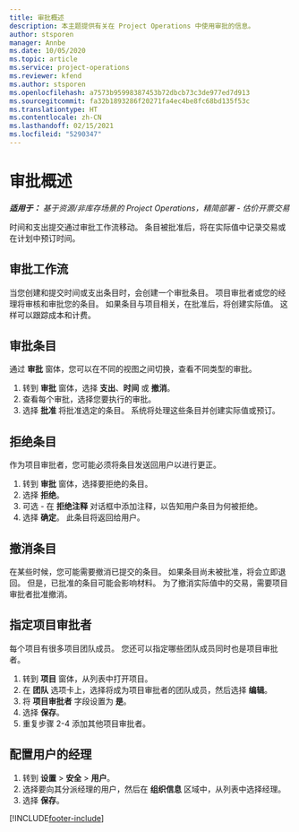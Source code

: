 ```yaml
---
title: 审批概述
description: 本主题提供有关在 Project Operations 中使用审批的信息。
author: stsporen
manager: Annbe
ms.date: 10/05/2020
ms.topic: article
ms.service: project-operations
ms.reviewer: kfend
ms.author: stsporen
ms.openlocfilehash: a7573b95998387453b72dbcb73c3de977ed7d913
ms.sourcegitcommit: fa32b1893286f20271fa4ec4be8fc68bd135f53c
ms.translationtype: HT
ms.contentlocale: zh-CN
ms.lasthandoff: 02/15/2021
ms.locfileid: "5290347"
---
```

# <a name="approvals-overview"></a>审批概述

_**适用于：** 基于资源/非库存场景的 Project Operations，精简部署 - 估价开票交易_

时间和支出提交通过审批工作流移动。 条目被批准后，将在实际值中记录交易或在计划中预订时间。

## <a name="approvals-workflow"></a>审批工作流
当您创建和提交时间或支出条目时，会创建一个审批条目。 项目审批者或您的经理将审核和审批您的条目。 如果条目与项目相关，在批准后，将创建实际值。 这样可以跟踪成本和计费。 

## <a name="approve-an-entry"></a>审批条目
通过 **审批** 窗体，您可以在不同的视图之间切换，查看不同类型的审批。
  
1. 转到 **审批** 窗体，选择 **支出**、**时间** 或 **撤消**。
2. 查看每个审批，选择您要执行的审批。
3. 选择 **批准** 将批准选定的条目。
系统将处理这些条目并创建实际值或预订。

## <a name="reject-an-entry"></a>拒绝条目
作为项目审批者，您可能必须将条目发送回用户以进行更正。
  
1. 转到 **审批** 窗体，选择要拒绝的条目。 
2. 选择 **拒绝**。
3. 可选 - 在 **拒绝注释** 对话框中添加注释，以告知用户条目为何被拒绝。
4. 选择 **确定**。 此条目将返回给用户。
  
## <a name="recall-entries"></a>撤消条目
在某些时候，您可能需要撤消已提交的条目。 如果条目尚未被批准，将会立即退回。 但是，已批准的条目可能会影响材料。 为了撤消实际值中的交易，需要项目审批者批准撤消。

## <a name="specify-project-approvers"></a>指定项目审批者
每个项目有很多项目团队成员。 您还可以指定哪些团队成员同时也是项目审批者。

1. 转到 **项目** 窗体，从列表中打开项目。
2. 在 **团队** 选项卡上，选择将成为项目审批者的团队成员，然后选择 **编辑**。
3. 将 **项目审批者** 字段设置为 **是**。
4. 选择 **保存**。
5. 重复步骤 2-4 添加其他项目审批者。

## <a name="configure-the-users-manager"></a>配置用户的经理

1. 转到 **设置** > **安全** > **用户**。
2. 选择要向其分派经理的用户，然后在 **组织信息** 区域中，从列表中选择经理。 
3. 选择 **保存**。




[!INCLUDE[footer-include](../includes/footer-banner.md)]